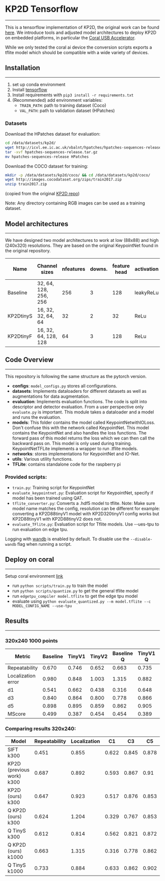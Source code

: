 # KP2D Tensorflow

---
This is a tensorflow implementation of KP2D, the original work can be found [here](https://github.com/TRI-ML/KP2D). 
We introduce tools and adjusted model architectures to deploy KP2D on embedded platforms, in particular the [Coral USB Accelerator]().

While we only tested the coral ai device the conversion scripts exports a tflite model which should be compatible with a wide variety of devices.

## Installation

---
1. set up conda environment
2. Install [tensorflow](https://www.tensorflow.org/install/pip)
3. Install requirements with ```pip3 install -r requirements.txt```
4. (Recommended) add environment variables:
   - `TRAIN_PATH`: path to training dataset (Coco)
   - `VAL_PATH`: path to validation dataset (HPatches)
### Datasets
Download the HPatches dataset for evaluation:

```bash
cd /data/datasets/kp2d/
wget http://icvl.ee.ic.ac.uk/vbalnt/hpatches/hpatches-sequences-release.tar.gz
tar -xvf hpatches-sequences-release.tar.gz
mv hpatches-sequences-release HPatches
```

Download the COCO dataset for training:
```bash
mkdir -p /data/datasets/kp2d/coco/ && cd /data/datasets/kp2d/coco/
wget http://images.cocodataset.org/zips/train2017.zip
unzip train2017.zip
```
(copied from the original [KP2D repo](https://github.com/TRI-ML/KP2D))

Note: Any directory containing RGB images can be used as a training dataset.
## Model architectures

---
We have designed two model architectures to work at low (88x88) and high (240x320) resolutions.
They are based on the original KeypointNet found in the original repository.

 |Name | Channel sizes | nfeatures | downs. |  feature head | activation  | parameters  |  size [mb] | size quant. [mb]|
|---|---|---|---|---|---|---|---|---|
 Baseline | 32, 64, 128, 256, 256 | 256 | 3 | 128 | leakyReLu | 5,317k | 20.4 | **5.1**|
 KP2DtinyS | 16, 32, 32, 64, 64 | 32 | 2 | 32 | ReLu | 387k | 1.48 |  **0.37**|
 KP2DtinyF |  16, 32, 64, 128, 128 | 64 | 3 | 128 | ReLu | 1,849k | 7.6 | **1.9**|
## Code Overview

---
This repository is following the same structure as the pytorch version.
- **configs**: ``model_configs.py`` stores all configurations.
- **datasets**: Implements dataloaders for different datasets as well as augmentations for data augmentation. 
- **evaluation**: Implements evaluation functions. The code is split into descriptor and detector evaluation. From a user perspective only ```evaluate.py``` is important. This module takes a dataloader and a model and runs the evaluation.
- **models**: This folder contains the model called KeypointNetwithIOLoss. Don't confuse this with the network called KeypointNet. This model contains the KeypointNet and also handles the loss functions. The forward pass of this model returns the loss which we can then call the backward pass on. This model is only used during training. KeypointNetTFLite implements a wrapper to run .tflite models.
- **networks**: stores implementations for KeypointNet and IO-Net.
- **utils**: Various utility functions.
- **TFLite**: contains standalone code for the raspberry pi


### Provided scripts:
- ```train.py```: Training script for KeypointNet
- ```evaluate_keypointnet.py```: Evaluation script for KeypointNet, specify if model has been trained using QAT.
- ```tflite_converter.py```: Converts a .hdf5 model to tflite. Note: Make sure model name matches the config, resolution can be different for example: converting a KP2D88tinyV1 model with KP2D320tinyV1 config works but KP2D88tinyV1 with KP2D88tinyV2 does not.
- ```evaluate_TFlite.py```: Evaluation script for Tflite models. Use --ues-tpu to run evaluation on edge tpu.

Logging with [wandb](https://wandb.ai/) is enabled by default. To disable use the ```--disable-wandb``` flag when running a script.

## Deploy on coral

---
Setup coral environment [link](https://coral.ai/docs/accelerator/get-started/#requirements)
- run ```python scripts/train.py``` to train the model
- run ```python scripts/quantize.py``` to get the general tflite model
- run ```edgetpu_compiler model.tflite``` to get the edge tpu model
- evaluate using ```python evaluate_quantized.py --m model.tflite --c MODEL_CONFIG_NAME --use-tpu```
## Results

---
### 320x240 1000 points
|Metric|Baseline|TinyV1|TinyV2|Baseline Q|TinyV1 Q|TinyV2 Q|
|---|---|---|---|---|---|---|
| Repeatability  | 0.670| 0.746| 0.652|  0.663| 0.735| 0.647| 
| Localization error  | 0.980| 0.848| 1.003| 1.315| 0.882| 1.217| 
| d1  | 0.541| 0.662| 0.438| 0.316| 0.648| 0.341| 
| d3  | 0.840| 0.864| 0.800| 0.778| 0.866| 0.721| 
| d5  | 0.898| 0.895| 0.859| 0.862| 0.905| 0.814| 
| MScore  | 0.499| 0.387| 0.454| 0.454| 0.389| 0.438| 


### Comparing results **320x240**:

| Model	| Repeatability |	Localization |	C1 |	C3 | 	C5 |	MScore |
|---|---|---|---|---|---|---|
|SIFT k300|0.451| 0.855| 0.622| 0.845| 0.878| 0.304|
| KP2D (previous work) k300|	0.687 |	0.892 |	0.593 |	0.867 |	0.91  |	0.546 |
| KP2D (ours) k300|	0.647 |	0.923 |	0.517 |	0.876|	0.853  |	0.493 |
| Q KP2D (ours) k300|	0.624 |	1.204 |	0.329 |	0.767 |	0.853  |	0.443 |
| Q TinyS k300|	 0.612 |	0.814|	0.562 |	0.821 |	0.872  |	0.362|
| Q KP2D (ours) k1000|	0.663|	1.315 |	0.316 |	0.778 |	0.862  |	 0.454 |
| Q TinyS k1000|	0.733 |	0.884|	0.633 |	0.862 |	0.902  |	0.387|



      